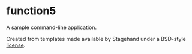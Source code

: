# function5

A sample command-line application.

Created from templates made available by Stagehand under a BSD-style
[license](https://github.com/dart-lang/stagehand/blob/master/LICENSE).
